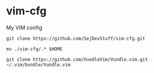 # vim-cfg
My VIM config

```git clone https://github.com/SejDevStuff/vim-cfg.git```


```mv ./vim-cfg/.* $HOME```

```
git clone https://github.com/VundleVim/Vundle.vim.git ~/.vim/bundle/Vundle.vim
```

